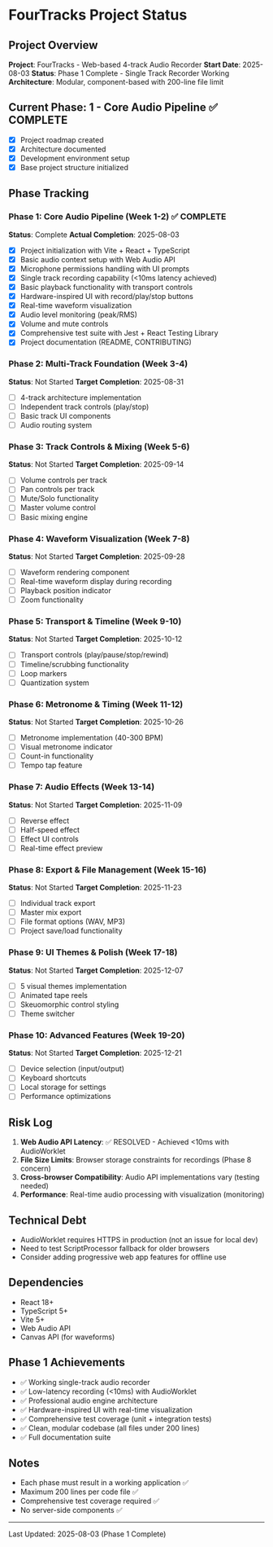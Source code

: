 # FourTracks Project Status

## Project Overview
**Project**: FourTracks - Web-based 4-track Audio Recorder
**Start Date**: 2025-08-03
**Status**: Phase 1 Complete - Single Track Recorder Working
**Architecture**: Modular, component-based with 200-line file limit

## Current Phase: 1 - Core Audio Pipeline ✅ COMPLETE
- [x] Project roadmap created
- [x] Architecture documented
- [x] Development environment setup
- [x] Base project structure initialized

## Phase Tracking

### Phase 1: Core Audio Pipeline (Week 1-2) ✅ COMPLETE
**Status**: Complete
**Actual Completion**: 2025-08-03
- [x] Project initialization with Vite + React + TypeScript
- [x] Basic audio context setup with Web Audio API
- [x] Microphone permissions handling with UI prompts
- [x] Single track recording capability (<10ms latency achieved)
- [x] Basic playback functionality with transport controls
- [x] Hardware-inspired UI with record/play/stop buttons
- [x] Real-time waveform visualization
- [x] Audio level monitoring (peak/RMS)
- [x] Volume and mute controls
- [x] Comprehensive test suite with Jest + React Testing Library
- [x] Project documentation (README, CONTRIBUTING)

### Phase 2: Multi-Track Foundation (Week 3-4)
**Status**: Not Started
**Target Completion**: 2025-08-31
- [ ] 4-track architecture implementation
- [ ] Independent track controls (play/stop)
- [ ] Basic track UI components
- [ ] Audio routing system

### Phase 3: Track Controls & Mixing (Week 5-6)
**Status**: Not Started
**Target Completion**: 2025-09-14
- [ ] Volume controls per track
- [ ] Pan controls per track
- [ ] Mute/Solo functionality
- [ ] Master volume control
- [ ] Basic mixing engine

### Phase 4: Waveform Visualization (Week 7-8)
**Status**: Not Started
**Target Completion**: 2025-09-28
- [ ] Waveform rendering component
- [ ] Real-time waveform display during recording
- [ ] Playback position indicator
- [ ] Zoom functionality

### Phase 5: Transport & Timeline (Week 9-10)
**Status**: Not Started
**Target Completion**: 2025-10-12
- [ ] Transport controls (play/pause/stop/rewind)
- [ ] Timeline/scrubbing functionality
- [ ] Loop markers
- [ ] Quantization system

### Phase 6: Metronome & Timing (Week 11-12)
**Status**: Not Started
**Target Completion**: 2025-10-26
- [ ] Metronome implementation (40-300 BPM)
- [ ] Visual metronome indicator
- [ ] Count-in functionality
- [ ] Tempo tap feature

### Phase 7: Audio Effects (Week 13-14)
**Status**: Not Started
**Target Completion**: 2025-11-09
- [ ] Reverse effect
- [ ] Half-speed effect
- [ ] Effect UI controls
- [ ] Real-time effect preview

### Phase 8: Export & File Management (Week 15-16)
**Status**: Not Started
**Target Completion**: 2025-11-23
- [ ] Individual track export
- [ ] Master mix export
- [ ] File format options (WAV, MP3)
- [ ] Project save/load functionality

### Phase 9: UI Themes & Polish (Week 17-18)
**Status**: Not Started
**Target Completion**: 2025-12-07
- [ ] 5 visual themes implementation
- [ ] Animated tape reels
- [ ] Skeuomorphic control styling
- [ ] Theme switcher

### Phase 10: Advanced Features (Week 19-20)
**Status**: Not Started
**Target Completion**: 2025-12-21
- [ ] Device selection (input/output)
- [ ] Keyboard shortcuts
- [ ] Local storage for settings
- [ ] Performance optimizations

## Risk Log
1. **Web Audio API Latency**: ✅ RESOLVED - Achieved <10ms with AudioWorklet
2. **File Size Limits**: Browser storage constraints for recordings (Phase 8 concern)
3. **Cross-browser Compatibility**: Audio API implementations vary (testing needed)
4. **Performance**: Real-time audio processing with visualization (monitoring)

## Technical Debt
- AudioWorklet requires HTTPS in production (not an issue for local dev)
- Need to test ScriptProcessor fallback for older browsers
- Consider adding progressive web app features for offline use

## Dependencies
- React 18+
- TypeScript 5+
- Vite 5+
- Web Audio API
- Canvas API (for waveforms)

## Phase 1 Achievements
- ✅ Working single-track audio recorder
- ✅ Low-latency recording (<10ms) with AudioWorklet
- ✅ Professional audio engine architecture
- ✅ Hardware-inspired UI with real-time visualization
- ✅ Comprehensive test coverage (unit + integration tests)
- ✅ Clean, modular codebase (all files under 200 lines)
- ✅ Full documentation suite

## Notes
- Each phase must result in a working application ✅
- Maximum 200 lines per code file ✅
- Comprehensive test coverage required ✅
- No server-side components ✅

---
Last Updated: 2025-08-03 (Phase 1 Complete)